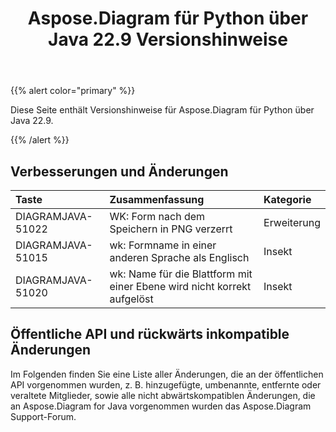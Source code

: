 ﻿---
title: Aspose.Diagram für Python über Java 22.9 Versionshinweise
type: docs
weight: 19
url: /de/python-java/aspose-diagram-for-python-via-java-22-9-release-notes/
---
{{% alert color="primary" %}}

Diese Seite enthält Versionshinweise für Aspose.Diagram für Python über Java 22.9.

{{% /alert %}}
## **Verbesserungen und Änderungen**  ##

|**Taste**|**Zusammenfassung**|**Kategorie**|
|:- |:- |:- |
|DIAGRAMJAVA-51022|WK: Form nach dem Speichern in PNG verzerrt|Erweiterung|
|DIAGRAMJAVA-51015|wk: Formname in einer anderen Sprache als Englisch|Insekt|
|DIAGRAMJAVA-51020|wk: Name für die Blattform mit einer Ebene wird nicht korrekt aufgelöst|Insekt|

## **Öffentliche API und rückwärts inkompatible Änderungen**
Im Folgenden finden Sie eine Liste aller Änderungen, die an der öffentlichen API vorgenommen wurden, z. B. hinzugefügte, umbenannte, entfernte oder veraltete Mitglieder, sowie alle nicht abwärtskompatiblen Änderungen, die an Aspose.Diagram for Java vorgenommen wurden das Aspose.Diagram Support-Forum.

